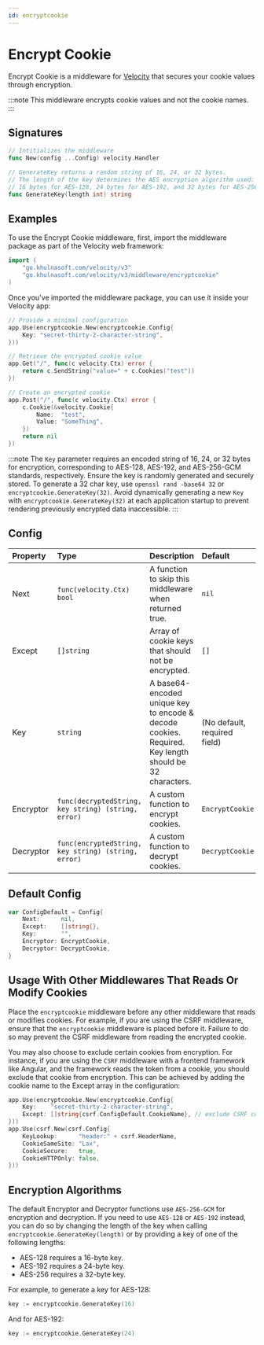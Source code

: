 ```yaml
---
id: encryptcookie
---
```


# Encrypt Cookie

Encrypt Cookie is a middleware for [Velocity](https://go.khulnasoft.com/velocity) that secures your cookie values through encryption.

:::note
This middleware encrypts cookie values and not the cookie names.
:::

## Signatures

```go
// Intitializes the middleware
func New(config ...Config) velocity.Handler

// GenerateKey returns a random string of 16, 24, or 32 bytes.
// The length of the key determines the AES encryption algorithm used:
// 16 bytes for AES-128, 24 bytes for AES-192, and 32 bytes for AES-256-GCM.
func GenerateKey(length int) string
```

## Examples

To use the Encrypt Cookie middleware, first, import the middleware package as part of the Velocity web framework:

```go
import (
    "go.khulnasoft.com/velocity/v3"
    "go.khulnasoft.com/velocity/v3/middleware/encryptcookie"
)
```

Once you've imported the middleware package, you can use it inside your Velocity app:

```go
// Provide a minimal configuration
app.Use(encryptcookie.New(encryptcookie.Config{
    Key: "secret-thirty-2-character-string",
}))

// Retrieve the encrypted cookie value
app.Get("/", func(c velocity.Ctx) error {
    return c.SendString("value=" + c.Cookies("test"))
})

// Create an encrypted cookie
app.Post("/", func(c velocity.Ctx) error {
    c.Cookie(&velocity.Cookie{
        Name:  "test",
        Value: "SomeThing",
    })
    return nil
})
```

:::note
The `Key` parameter requires an encoded string of 16, 24, or 32 bytes for encryption, corresponding to AES-128, AES-192, and AES-256-GCM standards, respectively. Ensure the key is randomly generated and securely stored.
To generate a 32 char key, use `openssl rand -base64 32` or `encryptcookie.GenerateKey(32)`. Avoid dynamically generating a new `Key` with `encryptcookie.GenerateKey(32)` at each application startup to prevent rendering previously encrypted data inaccessible.
:::

## Config

| Property  | Type                                                | Description                                                                                           | Default                      |
|:----------|:----------------------------------------------------|:------------------------------------------------------------------------------------------------------|:-----------------------------|
| Next      | `func(velocity.Ctx) bool`                             | A function to skip this middleware when returned true.                                                | `nil`                        |
| Except    | `[]string`                                          | Array of cookie keys that should not be encrypted.                                                    | `[]`                         |
| Key       | `string`                                            | A base64-encoded unique key to encode & decode cookies. Required. Key length should be 32 characters. | (No default, required field) |
| Encryptor | `func(decryptedString, key string) (string, error)` | A custom function to encrypt cookies.                                                                 | `EncryptCookie`              |
| Decryptor | `func(encryptedString, key string) (string, error)` | A custom function to decrypt cookies.                                                                 | `DecryptCookie`              |

## Default Config

```go
var ConfigDefault = Config{
    Next:      nil,
    Except:    []string{},
    Key:       "",
    Encryptor: EncryptCookie,
    Decryptor: DecryptCookie,
}
```

## Usage With Other Middlewares That Reads Or Modify Cookies

Place the `encryptcookie` middleware before any other middleware that reads or modifies cookies. For example, if you are using the CSRF middleware, ensure that the `encryptcookie` middleware is placed before it. Failure to do so may prevent the CSRF middleware from reading the encrypted cookie.

You may also choose to exclude certain cookies from encryption. For instance, if you are using the `CSRF` middleware with a frontend framework like Angular, and the framework reads the token from a cookie, you should exclude that cookie from encryption. This can be achieved by adding the cookie name to the Except array in the configuration:

```go
app.Use(encryptcookie.New(encryptcookie.Config{
    Key:    "secret-thirty-2-character-string",
    Except: []string{csrf.ConfigDefault.CookieName}, // exclude CSRF cookie
}))
app.Use(csrf.New(csrf.Config{
    KeyLookup:      "header:" + csrf.HeaderName,
    CookieSameSite: "Lax",
    CookieSecure:   true,
    CookieHTTPOnly: false,
}))
```

## Encryption Algorithms

The default Encryptor and Decryptor functions use `AES-256-GCM` for encryption and decryption. If you need to use `AES-128` or `AES-192` instead, you can do so by changing the length of the key when calling `encryptcookie.GenerateKey(length)` or by providing a key of one of the following lengths:

- AES-128 requires a 16-byte key.
- AES-192 requires a 24-byte key.
- AES-256 requires a 32-byte key.

For example, to generate a key for AES-128:

```go
key := encryptcookie.GenerateKey(16)
```

And for AES-192:

```go
key := encryptcookie.GenerateKey(24)
```
